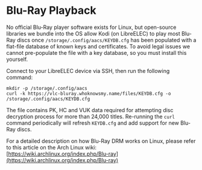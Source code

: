 # Blu-Ray Playback

No official Blu-Ray player software exists for Linux, but open-source libraries we bundle into the OS allow Kodi \(on LibreELEC\) to play most Blu-Ray discs once `/storage/.config/aacs/KEYDB.cfg` has been populated with a flat-file database of known keys and certificates. To avoid legal issues we cannot pre-populate the file with a key database, so you must install this yourself.

Connect to your LibreELEC device via SSH, then run the following command:

```text
mkdir -p /storage/.config/aacs
curl -k https://vlc-bluray.whoknowsmy.name/files/KEYDB.cfg -o /storage/.config/aacs/KEYDB.cfg
```

The file contains PK, HC and VUK data required for attempting disc decryption process for more than 24,000 titles. Re-running the `curl` command periodically will refresh `KEYDB.cfg` and add support for new Blu-Ray discs.

For a detailed description on how Blu-Ray DRM works on Linux, please refer to this article on the Arch Linux wiki: [https://wiki.archlinux.org/index.php/Blu-ray](https://wiki.archlinux.org/index.php/Blu-ray)

